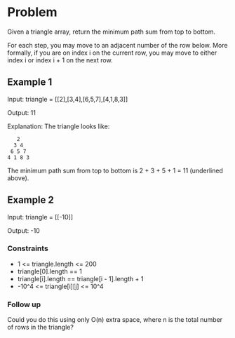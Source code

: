 # Problem

Given a triangle array, return the minimum path sum from top to bottom.

For each step, you may move to an adjacent number of the row below. More formally, if you are on index i on the current row, you may move to either index i or index i + 1 on the next row.

## Example 1

Input: triangle = [[2],[3,4],[6,5,7],[4,1,8,3]]

Output: 11

Explanation: The triangle looks like:

       2
      3 4
     6 5 7
    4 1 8 3

The minimum path sum from top to bottom is 2 + 3 + 5 + 1 = 11 (underlined above).

## Example 2

Input: triangle = [[-10]]

Output: -10
 
### Constraints

- 1 <= triangle.length <= 200
- triangle[0].length == 1
- triangle[i].length == triangle[i - 1].length + 1
- -10^4 <= triangle[i][j] <= 10^4
 
### Follow up

Could you do this using only O(n) extra space, where n is the total number of rows in the triangle?
